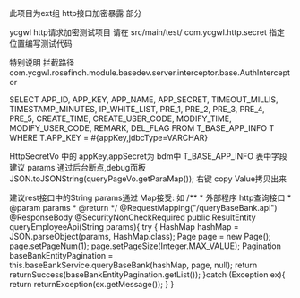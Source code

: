 此项目为ext组 http接口加密暴露 部分

ycgwl http请求加密测试项目
请在 src/main/test/ com.ycgwl.http.secret 指定位置编写测试代码

特别说明
拦截路径
com.ycgwl.rosefinch.module.basedev.server.interceptor.base.AuthInterceptor

  SELECT APP_ID, APP_KEY, APP_NAME, APP_SECRET, 
        TIMEOUT_MILLIS, TIMESTAMP_MINUTES, IP_WHITE_LIST, 
        PRE_1, PRE_2, PRE_3, PRE_4, PRE_5,
        CREATE_TIME, CREATE_USER_CODE, MODIFY_TIME, MODIFY_USER_CODE,
        REMARK, DEL_FLAG FROM T_BASE_APP_INFO T 
        WHERE T.APP_KEY = #{appKey,jdbcType=VARCHAR}       
        
HttpSecretVo 中的 appKey,appSecret为 bdm中 T_BASE_APP_INFO 表中字段
建议 params 通过后台断点,debug面板 JSON.toJSONString(queryPageVo.getParaMap());
右键 copy Value拷贝出来

建议rest接口中的String params通过 Map接受: 如
  /**
     * 外部程序 http查询接口
     * @param params
     * @return
     */
   @RequestMapping("/queryBaseBank.api")
   @ResponseBody
   @SecurityNonCheckRequired
   public ResultEntity queryEmployeeApi(String params){
       try {
           HashMap hashMap = JSON.parseObject(params, HashMap.class);
           Page page = new Page();
           page.setPageNum(1);
           page.setPageSize(Integer.MAX_VALUE);
           Pagination<BaseBankEntity> baseBankEntityPagination = this.baseBankService.queryBaseBank(hashMap, page, null);
           return returnSuccess(baseBankEntityPagination.getList());
       }catch (Exception ex){
           return returnException(ex.getMessage());
       }
   }